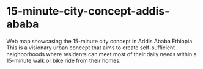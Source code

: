 # 15-minute-city-concept-addis-ababa
Web map showcasing the 15-minute city concept in Addis Ababa Ethiopia. This is a visionary urban concept that aims to create self-sufficient neighborhoods where residents can meet most of their daily needs within a 15-minute walk or bike ride from their homes.
